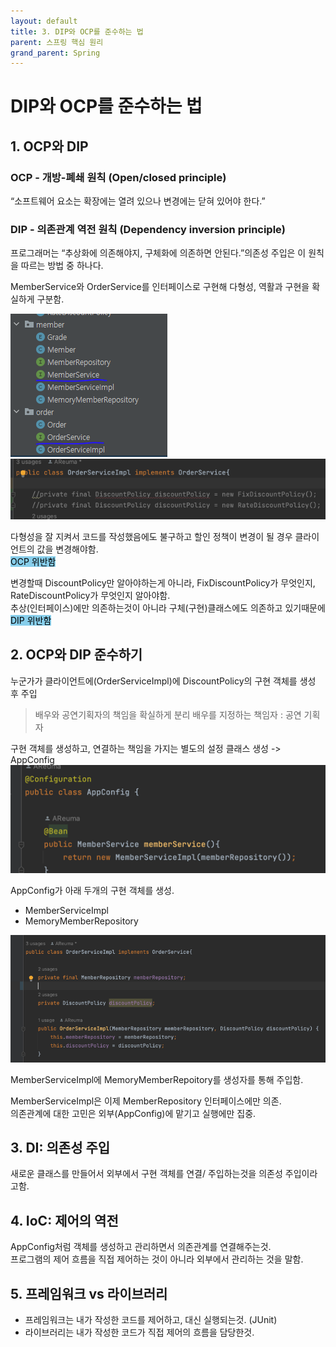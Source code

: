 ```yaml
---
layout: default
title: 3. DIP와 OCP를 준수하는 법
parent: 스프링 핵심 원리
grand_parent: Spring
---
```


# DIP와 OCP를 준수하는 법
  

## 1. OCP와 DIP

### OCP - 개방-폐쇄 원칙 (Open/closed principle)

“소프트웨어 요소는 확장에는 열려 있으나 변경에는 닫혀 있어야 한다.”

### DIP - 의존관계 역전 원칙 (Dependency inversion principle)

프로그래머는 “추상화에 의존해야지, 구체화에 의존하면 안된다.”의존성 주입은 이 원칙을 따르는 방법 중 하나다.
  
  
MemberService와 OrderService를 인터페이스로 구현해 다형성, 역활과 구현을 확실하게 구분함.  

![img.png](../../../assets/images/Spring/core/Section2/img1.png)
![img2.png](../../../assets/images/Spring/core/Section2/img2.png)
  
다형성을 잘 지켜서 코드를 작성했음에도 불구하고 할인 정책이 변경이 될 경우 클라이언트의 값을 변경해야함.  
<mark style="background-color: skyblue">OCP 위반함</mark>
  
변경할때 DiscountPolicy만 알아야하는게 아니라, FixDiscountPolicy가 무엇인지, RateDiscountPolicy가 무엇인지 알아야함.  
추상(인터페이스)에만 의존하는것이 아니라 구체(구현)클래스에도 의존하고 있기때문에  
<mark style="background-color: skyblue">DIP 위반함</mark>

## 2. OCP와 DIP 준수하기 
  
누군가가 클라이언트에(OrderServiceImpl)에 DiscountPolicy의 구현 객체를 생성 후 주입  
  
> 배우와 공연기획자의 책임을 확실하게 분리
> 배우를 지정하는 책임자 : 공연 기획자 
  
  
구현 객체를 생성하고, 연결하는 책임을 가지는 별도의 설정 클래스 생성
-> AppConfig
![img3.png](../../../assets/images/Spring/core/Section2/img3.png)

AppConfig가 아래 두개의 구현 객체를 생성.  
  * MemberServiceImpl
  * MemoryMemberRepository 

![img4.png](../../../assets/images/Spring/core/Section2/img4.png)  

MemberServiceImpl에 MemoryMemberRepoitory를 생성자를 통해 주입함.  
  
MemberServiceImpl은 이제 MemberRepository 인터페이스에만 의존.  
의존관계에 대한 고민은 외부(AppConfig)에 맡기고 실행에만 집중.  
  
## 3. DI: 의존성 주입 
  
새로운 클래스를 만들어서 외부에서 구현 객체를 연결/ 주입하는것을 의존성 주입이라고함.  
  
## 4. IoC: 제어의 역전
  
AppConfig처럼 객체를 생성하고 관리하면서 의존관계를 연결해주는것.  
프로그램의 제어 흐름을 직접 제어하는 것이 아니라 외부에서 관리하는 것을 말함.  

## 5. 프레임워크 vs 라이브러리  
  
* 프레임워크는 내가 작성한 코드를 제어하고, 대신 실행되는것. (JUnit)  
* 라이브러리는 내가 작성한 코드가 직접 제어의 흐름을 담당한것.  
